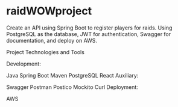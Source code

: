 # raidWOWproject

Create an API using Spring Boot to register players for raids.
Using PostgreSQL as the database, JWT for authentication, Swagger for documentation, and deploy on AWS.


Project Technologies and Tools

Development:

Java
Spring Boot
Maven
PostgreSQL
React
Auxiliary:

Swagger
Postman
Postico
Mockito
Curl
Deployment:

AWS
